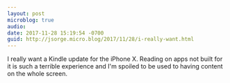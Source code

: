 ```yaml
---
layout: post
microblog: true
audio: 
date: 2017-11-28 15:19:54 -0700
guid: http://jsorge.micro.blog/2017/11/28/i-really-want.html
---
```

I really want a Kindle update for the iPhone X. Reading on apps not built for it is such a terrible experience and I'm spoiled to be used to having content on the whole screen.
